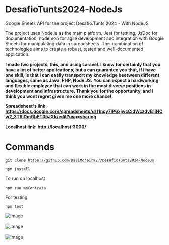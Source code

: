 # DesafioTunts2024-NodeJs
Google Sheets API for the project Desafio.Tunts 2024 - With NodeJS


 The project uses Node.js as the main platform, Jest for testing, JsDoc for documentation, nodemon for agile development and integration with Google Sheets for manipulating data in spreadsheets. This combination of technologies aims to create a robust, tested and well-documented application.

**I made two projects, this, and using Laravel. I know for certainly that you have a lot of better applications, but a can guarantee you that, if i have one skill, is that i can easily transport my knowledge beetween different languages, same as Java, PHP, Node JS.**
**You can expect a hardworking and flexible employee that can work in the most diverse positions in development and infrastructure. Thank you for the opportunity, and i think you wont regret given me one more chance!**
 
**Spreadsheet's link: https://docs.google.com/spreadsheets/d/11noy7IP6xjwcCidWczdvB1iNOw2_3TRlDmGbET35JXk/edit?usp=sharing**

**Localhost link: http://localhost:3000/**

# Commands

<code>git clone https://github.com/DaviMoreira27/DesafioTunts2024-NodeJs</code>

<code>npm install</code>

To run on localhost

<code>npm run meContrata</code>

For testing

<code>npm test</code>

![image](https://github.com/DaviMoreira27/DesafioTunts2024-NodeJs/assets/87380722/ee9add10-2a8a-4312-9fd2-b53f34a50d51)
</br>
</br>
![image](https://github.com/DaviMoreira27/DesafioTunts2024-NodeJs/assets/87380722/decd5e1c-e640-4dfa-aa39-43d7b0de6d63)
</br>
</br>
![image](https://github.com/DaviMoreira27/DesafioTunts2024-NodeJs/assets/87380722/cf95c300-ae8a-42f3-92c1-eba0a743af01)
